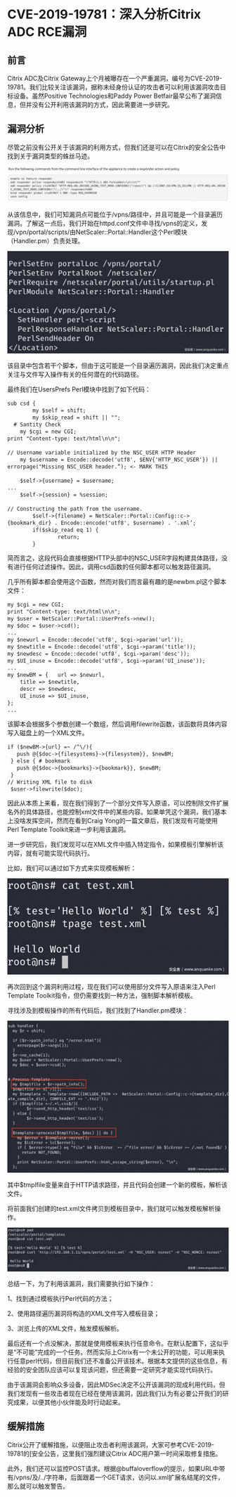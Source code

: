 # CVE-2019-19781：深入分析Citrix ADC RCE漏洞

## 前言

Citrix ADC及Citrix Gateway上个月被曝存在一个严重漏洞，编号为CVE-2019-19781。我们比较关注该漏洞，据称未经身份认证的攻击者可以利用该漏洞攻击目标设备。虽然Positive Technologies和Paddy Power Betfair最早公布了漏洞信息，但并没有公开利用该漏洞的方式，因此需要进一步研究。

## 漏洞分析

尽管之前没有公开关于该漏洞的利用方式，但我们还是可以在Citrix的安全公告中找到关于漏洞类型的蛛丝马迹。

![1](image/CVE-2019-19781_1.png)

从该信息中，我们可知漏洞点可能位于/vpns/路径中，并且可能是一个目录遍历漏洞。了解这一点后，我们开始在httpd.conf文件中寻找/vpns的定义，发现/vpn/portal/scripts/由NetScaler::Portal::Handler这个Perl模块（Handler.pm）负责处理。

![2](image/CVE-2019-19781_2.png)

该目录中包含若干个脚本，但由于这可能是一个目录遍历漏洞，因此我们决定重点关注与文件写入操作有关的任何潜在的代码路径。

最终我们在UsersPrefs Perl模块中找到了如下代码：

```
sub csd {
        my $self = shift;
        my $skip_read = shift || "";
  # Santity Check
    my $cgi = new CGI;
print "Content-type: text/html\n\n";

// Username variable initialized by the NSC_USER HTTP Header
    my $username = Encode::decode('utf8', $ENV{'HTTP_NSC_USER'}) || errorpage("Missing NSC_USER header.”); <- MARK THIS

    $self->{username} = $username;
...
    $self->{session} = %session;

// Constructing the path from the username.
        $self->{filename} = NetScaler::Portal::Config::c->{bookmark_dir} . Encode::encode('utf8', $username) . '.xml’;
        if($skip_read eq 1) {
                return;
        }
```

简而言之，这段代码会直接根据HTTP头部中的NSC_USER字段构建具体路径，没有进行任何过滤操作。因此，调用csd函数的任何脚本都可以触发路径漏洞。

几乎所有脚本都会使用这个函数，然而对我们而言最有趣的是newbm.pl这个脚本文件：

```
my $cgi = new CGI;
print "Content-type: text/html\n\n";
my $user = NetScaler::Portal::UserPrefs->new();
my $doc = $user->csd();
...
my $newurl = Encode::decode('utf8', $cgi->param('url'));
my $newtitle = Encode::decode('utf8', $cgi->param('title'));
my $newdesc = Encode::decode('utf8', $cgi->param('desc'));
my $UI_inuse = Encode::decode('utf8', $cgi->param('UI_inuse'));
...
my $newBM = {   url => $newurl,
    title => $newtitle,
    descr => $newdesc,
    UI_inuse => $UI_inuse,
};
...
```

该脚本会根据多个参数创建一个数组，然后调用filewrite函数，该函数将具体内容写入磁盘上的一个XML文件。

```
if ($newBM->{url} =~ /^\/){
   push @{$doc->{filesystems}->{filesystem}}, $newBM;
 } else { # bookmark
   push @{$doc->{bookmarks}->{bookmark}}, $newBM;
 }
// Writing XML file to disk
 $user->filewrite($doc);
```

因此从本质上来看，现在我们得到了一个部分文件写入原语，可以控制除文件扩展名外的具体路径，也能控制xml文件中的某些内容。如果单凭这个漏洞，我们基本上没啥发挥空间，然而在看到Craig Yong的一篇文章后，我们发现有可能使用Perl Template Toolkit来进一步利用该漏洞。

进一步研究后，我们发现可以在XML文件中插入特定指令，如果模板引擎解析该内容，就有可能实现代码执行。

比如，我们可以通过如下方式来实现模板解析：

![3](image/CVE-2019-19781_3.png)

再次回到这个漏洞利用过程，现在我们可以使用部分文件写入原语来注入Perl Template Toolkit指令，但仍需要找到一种方法，强制脚本解析模板。

寻找涉及到模板操作的所有代码后，我们找到了Handler.pm模块：

![4](image/CVE-2019-19781_4.png)

其中$tmplfile变量来自于HTTP请求路径，并且代码会创建一个新的模板，解析该文件。

将前面我们创建的test.xml文件拷贝到模板目录中，我们就可以触发模板解析操作。

![5](image/CVE-2019-19781_5.png)

总结一下，为了利用该漏洞，我们需要执行如下操作：

1、找到通过模板执行Perl代码的方法；

2、使用路径遍历漏洞将构造的XML文件写入模板目录；

3、浏览上传的XML文件，触发模板解析。

最后还有一个点没解决，那就是使用模板来执行任意命令。在默认配置下，这似乎是“不可能”完成的一个任务。然而实际上Citrix有一个未公开的功能，可以用来执行任意perl代码，但目前我们还不准备公开该技术。根据本文提供的这些信息，有经验的安全团队应该可以复现该问题，但还需要一定研究才能实现代码执行。

由于该漏洞会影响众多设备，因此MDSec决定不公开该漏洞的现成利用代码，但我们发现有一些攻击者现在已经在使用该漏洞，因此我们认为有必要公开我们的研究成果，以便其他小伙伴能及时行动起来。

## 缓解措施

Citrix公开了缓解措施，以便阻止攻击者利用该漏洞，大家可参考CVE-2019-19781的[安全公告，这里我们强烈建议Citrix ADC用户第一时间采取修复措施。

此外，我们还可以监控POST请求。根据@buffaloverflow的提示，如果URL中带有/vpns/及/../字符串，后面跟着一个GET请求，访问以.xml扩展名结尾的文件，那么就可以触发警告。
